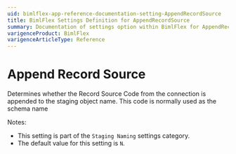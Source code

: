 ```yaml
---
uid: bimlflex-app-reference-documentation-setting-AppendRecordSource
title: BimlFlex Settings Definition for AppendRecordSource
summary: Documentation of settings option within BimlFlex for AppendRecordSource
varigenceProduct: BimlFlex
varigenceArticleType: Reference
---
```


# Append Record Source

Determines whether the Record Source Code from the connection is appended to the staging object name. This code is normally used as the schema name

Notes:
* This setting is part of the `Staging Naming` settings category.
* The default value for this setting is `N`.
